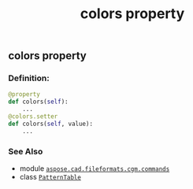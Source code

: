﻿---
title: colors property
second_title: Aspose.CAD for Python via .NET API References
description: 
type: docs
weight: 60
url: /python-net/aspose.cad.fileformats.cgm.commands/patterntable/colors/
is_root: false
---

## colors property

### Definition:
```python
@property
def colors(self):
    ...
@colors.setter
def colors(self, value):
    ...
```

### See Also
* module [`aspose.cad.fileformats.cgm.commands`](../../)
* class [`PatternTable`](/cad/python-net/aspose.cad.fileformats.cgm.commands/patterntable)
